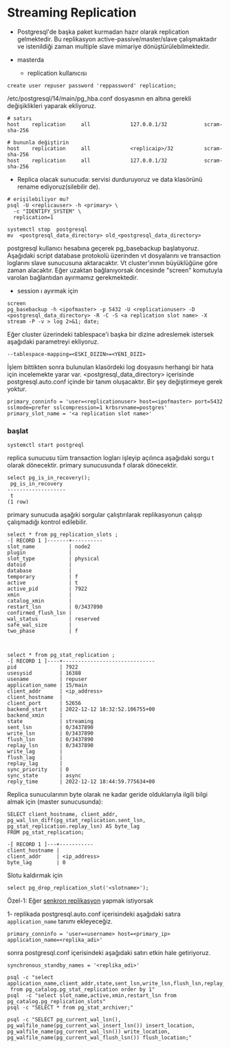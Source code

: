 # Streaming Replication

* Postgresql'de başka paket kurmadan hazır olarak replication gelmektedir. Bu replikasyon active-passive/master/slave çalışmaktadır ve istenildiği zaman multiple slave mimariye dönüştürülebilmektedir.

* masterda
  * replication kullanıcısı 

```
create user repuser password 'reppassword' replication;

```
/etc/postgresql/14/main/pg_hba.conf dosyasının en altına gerekli değişiklikleri yaparak ekliyoruz.
```
# satırı
host    replication     all             127.0.0.1/32            scram-sha-256

# bununla değiştirin
host    replication     all             <replicaip>/32          scram-sha-256
host    replication     all             127.0.0.1/32            scram-sha-256

```

* Replica olacak sunucuda: servisi durduruyoruz ve data klasörünü rename ediyoruz(silebilir de). 

```
# erişilebiliyor mu?
psql -U <replicauser> -h <primary> \
  -c "IDENTIFY_SYSTEM" \
  replication=1

systemctl stop  postgresql
mv  <postgresql_data_directory> old_<postgresql_data_directory>
```

postgresql kullanıcı hesabına geçerek pg_basebackup başlatıyoruz. Aşağıdaki script database protokolü üzerinden vt dosyalarını ve transaction loglarını slave sunucusuna aktaracaktır. Vt cluster'ınının büyüklüğüne göre zaman alacaktır. Eğer uzaktan bağlanıyorsak öncesinde "screen" komutuyla varolan bağlantıdan ayırmamız gerekmektedir.

* session ı ayırmak için
```
screen
pg_basebackup -h <ipofmaster> -p 5432 -U <replicationuser> -D <postgresql_data_directory> -R -C -S <a replication slot name> -X stream -P -v > log 2>&1; date;
```
Eğer cluster üzerindeki tablespace'i başka bir dizine adreslemek istersek aşağıdaki parametreyi ekliyoruz.
```
--tablespace-mapping=<ESKI_DIZIN>=<YENI_DIZI>
```


İşlem bittikten sonra bulunulan klasördeki log dosyasını herhangi bir hata için incelemekte yarar var. <postgresql_data_directory> içerisinde postgresql.auto.conf içinde bir tanım oluşacaktır. Bir şey değiştirmeye gerek yoktur.
```
primary_conninfo = 'user=<replicationuser> host=<ipofmaster> port=5432 sslmode=prefer sslcompression=1 krbsrvname=postgres'
primary_slot_name = '<a replication slot name>'
```

### başlat

```
systemctl start postgreql
```

replica sunucusu tüm transaction logları işleyip açılınca aşağıdaki sorgu t olarak dönecektir. primary sunucusunda f olarak dönecektir.
```
select pg_is_in_recovery();
 pg_is_in_recovery
-------------------
 t
(1 row)

```

primary sunucuda aşağıki sorgular çalıştırılarak replikasyonun çalışıp çalışmadığı kontrol edilebilir.

```
select * from pg_replication_slots ;
-[ RECORD 1 ]-------+----------
slot_name           | node2
plugin              | 
slot_type           | physical
datoid              | 
database            | 
temporary           | f
active              | t
active_pid          | 7922
xmin                | 
catalog_xmin        | 
restart_lsn         | 0/3437890
confirmed_flush_lsn | 
wal_status          | reserved
safe_wal_size       | 
two_phase           | f



select * from pg_stat_replication ;
-[ RECORD 1 ]----+------------------------------
pid              | 7922
usesysid         | 16388
usename          | repuser
application_name | 15/main
client_addr      | <ip_address>
client_hostname  | 
client_port      | 52656
backend_start    | 2022-12-12 18:32:52.106755+00
backend_xmin     | 
state            | streaming
sent_lsn         | 0/3437890
write_lsn        | 0/3437890
flush_lsn        | 0/3437890
replay_lsn       | 0/3437890
write_lag        | 
flush_lag        | 
replay_lag       | 
sync_priority    | 0
sync_state       | async
reply_time       | 2022-12-12 18:44:59.775634+00

```
Replica sunucularının byte olarak ne kadar geride olduklarıyla ilgili bilgi almak için (master sunucusunda):
```
SELECT client_hostname, client_addr,
pg_wal_lsn_diff(pg_stat_replication.sent_lsn,
pg_stat_replication.replay_lsn) AS byte_lag
FROM pg_stat_replication;

-[ RECORD 1 ]---+-----------
client_hostname | 
client_addr     | <ip_address>
byte_lag        | 0

```
Slotu kaldırmak için
```
select pg_drop_replication_slot('<slotname>');
```

Özel-1: Eğer [senkron replikasyon](https://www.postgresql.org/docs/current/runtime-config-replication.html) yapmak istiyorsak

1- replikada postgresql.auto.conf içerisindeki aşağıdaki satıra ```application_name``` tanımı ekleyeceğiz.
```
primary_conninfo = 'user=<username> host=<primary_ip> application_name=<replika_adi>'
```
sonra postgresql.conf içerisindeki aşağıdaki satırı etkin hale getiriyoruz.
```
synchronous_standby_names = '<replika_adi>'
```

```
psql -c "select application_name,client_addr,state,sent_lsn,write_lsn,flush_lsn,replay_lsn
 from pg_catalog.pg_stat_replication order by 1"
psql  -c "select slot_name,active,xmin,restart_lsn from pg_catalog.pg_replication_slots"
psql -c "SELECT * from pg_stat_archiver;"

psql -c "SELECT pg_current_wal_lsn(), 
pg_walfile_name(pg_current_wal_insert_lsn()) insert_location, 
pg_walfile_name(pg_current_wal_lsn()) write_location, 
pg_walfile_name(pg_current_wal_flush_lsn()) flush_location;"

```
